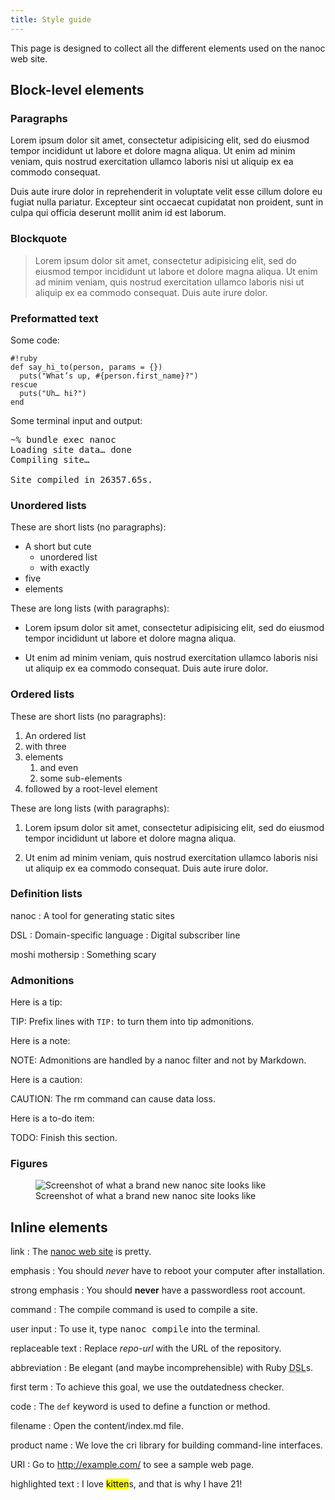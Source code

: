 ```yaml
---
title: Style guide
---
```


This page is designed to collect all the different elements used on the nanoc web site.

## Block-level elements

### Paragraphs

Lorem ipsum dolor sit amet, consectetur adipisicing elit, sed do eiusmod tempor incididunt ut labore et dolore magna aliqua. Ut enim ad minim veniam, quis nostrud exercitation ullamco laboris nisi ut aliquip ex ea commodo consequat.

Duis aute irure dolor in reprehenderit in voluptate velit esse cillum dolore eu fugiat nulla pariatur. Excepteur sint occaecat cupidatat non proident, sunt in culpa qui officia deserunt mollit anim id est laborum.

### Blockquote

> Lorem ipsum dolor sit amet, consectetur adipisicing elit, sed do eiusmod tempor incididunt ut labore et dolore magna aliqua. Ut enim ad minim veniam, quis nostrud exercitation ullamco laboris nisi ut aliquip ex ea commodo consequat. Duis aute irure dolor.

### Preformatted text

Some code:

	#!ruby
	def say_hi_to(person, params = {})
	  puts("What’s up, #{person.first_name}?")
	rescue
	  puts("Uh… hi?")
	end

Some terminal input and output:

<pre><span class="prompt">~%</span> <kbd>bundle exec nanoc</kbd>
Loading site data… done
Compiling site…

Site compiled in 26357.65s.</pre>

### Unordered lists

These are short lists (no paragraphs):

* A short but cute
	* unordered list
	* with exactly
* five
* elements

These are long lists (with paragraphs):

* Lorem ipsum dolor sit amet, consectetur adipisicing elit, sed do eiusmod tempor incididunt ut labore et dolore magna aliqua.

* Ut enim ad minim veniam, quis nostrud exercitation ullamco laboris nisi ut aliquip ex ea commodo consequat. Duis aute irure dolor.

### Ordered lists

These are short lists (no paragraphs):

1. An ordered list
2. with three
3. elements
	1. and even
	2. some sub-elements
4. followed by a root-level element

These are long lists (with paragraphs):

1. Lorem ipsum dolor sit amet, consectetur adipisicing elit, sed do eiusmod tempor incididunt ut labore et dolore magna aliqua.

2. Ut enim ad minim veniam, quis nostrud exercitation ullamco laboris nisi ut aliquip ex ea commodo consequat. Duis aute irure dolor.

### Definition lists

nanoc
: A tool for generating static sites

DSL
: Domain-specific language
: Digital subscriber line

moshi
mothersip
: Something scary

### Admonitions

Here is a tip:

TIP: Prefix lines with `TIP:` to turn them into tip admonitions.

Here is a note:

NOTE: Admonitions are handled by a nanoc filter and not by Markdown.

Here is a caution:

CAUTION: The <span class="command">rm</span> command can cause data loss.

Here is a to-do item:

TODO: Finish this section.

### Figures

<figure class="fullwidth">
	<img src="/assets/images/tutorial/default-site.png" alt="Screenshot of what a brand new nanoc site looks like">
	<figcaption>Screenshot of what a brand new nanoc site looks like</figcaption>
</figure>

## Inline elements

link
: The <a href="http://nanoc.ws/">nanoc web site</a> is pretty.

emphasis
: You should <em>never</em> have to reboot your computer after installation.

strong emphasis
: You should <strong>never</strong> have a passwordless root account.

command
: The <span class="command">compile</span> command is used to compile a site.

user input
: To use it, type <kbd>nanoc compile</kbd> into the terminal.

replaceable text
: Replace <var>repo-url</var> with the URL of the repository.

abbreviation
: Be elegant (and maybe incomprehensible) with Ruby <abbr title="domain specific language">DSL</abbr>s.

first term
: To achieve this goal, we use the <span class="firstterm">outdatedness checker</span>.

code
: The `def` keyword is used to define a function or method.

filename
: Open the <span class="filename">content/index.md</span> file.

product name
: We love the <span class="productname">cri</span> library for building command-line interfaces.

URI
: Go to <span class="uri">http://example.com/</span> to see a sample web page.

highlighted text
: I love <mark>kitten</mark>s, and that is why I have 21!

